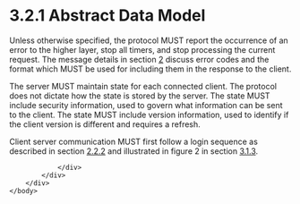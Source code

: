 <html dir="LTR" xmlns:mshelp="http://msdn.microsoft.com/mshelp" xmlns:ddue="http://ddue.schemas.microsoft.com/authoring/2003/5" xmlns:xlink="http://www.w3.org/1999/xlink" xmlns:tool="http://www.microsoft.com/tooltip">
    <head>
        <meta http-equiv="Content-Type" content="text/html; CHARSET=utf-8"></meta>
        <meta name="save" content="history"></meta>
        <title>3.2.1 Abstract Data Model</title>
        <xml>
            <mshelp:toctitle title="3.2.1 Abstract Data Model"></mshelp:toctitle>
            <mshelp:rltitle title="[MS-SSAS8]: Abstract Data Model"></mshelp:rltitle>
            <mshelp:keyword index="A" term="8bf97640-40f9-4cee-b72e-680485cc58c9"></mshelp:keyword>
            <mshelp:attr name="DCSext.ContentType" value="open specification"></mshelp:attr>
            <mshelp:attr name="AssetID" value="8bf97640-40f9-4cee-b72e-680485cc58c9"></mshelp:attr>
            <mshelp:attr name="TopicType" value="kbRef"></mshelp:attr>
            <mshelp:attr name="DCSext.Title" value="[MS-SSAS8]: Abstract Data Model" />
        </xml>
    </head>
    <body>
        <div id="header">
            <h1 class="heading">3.2.1 Abstract Data Model</h1>
        </div>
        <div id="mainSection">
            <div id="mainBody">
                <div id="allHistory" class="saveHistory"></div>
                <div id="sectionSection0" class="section" name="collapseableSection">
                    

<p>Unless otherwise specified, the protocol MUST report the
occurrence of an error to the higher layer, stop all timers, and stop
processing the current request. The message details in section <a href="8d2c5acb-eb98-477b-9fe2-c934b19fb018.md">2</a> discuss error codes and
the format which MUST be used for including them in the response to the client.</p>

<p>The server MUST maintain state for each connected client.
The protocol does not dictate how the state is stored by the server. The state
MUST include security information, used to govern what information can be sent
to the client. The state MUST include version information, used to identify if
the client version is different and requires a refresh.</p>

<p>Client server communication MUST first follow a login
sequence as described in section <a href="a3b2287c-c708-4a9c-9300-95fb974ee26b.md">2.2.2</a> and illustrated in
figure 2 in section <a href="ee71829d-94af-40f5-bb94-28853b01af4c.md">3.1.3</a>.</p>


                </div>
            </div>
        </div>
    </body>
</html>